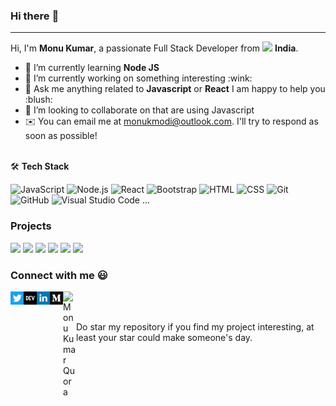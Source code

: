### Hi there :wave:
---
<!--<a href="https://twitter.com/monukmodi">
  <img align="left" alt="Monu's Twitter | Twitter" width="22px" src="https://raw.githubusercontent.com/peterthehan/peterthehan/master/assets/twitter.svg" />
</a>
<a href="https://www.linkedin.com/in/monukmodi/">
  <img align="left" alt="Monu's LinkedIN" width="22px" src="https://raw.githubusercontent.com/peterthehan/peterthehan/master/assets/linkedin.svg" />
</a> -->

<p>Hi, I'm <b>Monu Kumar</b>, a passionate Full Stack Developer from <img src="https://img-premium.flaticon.com/png/512/197/197419.png?token=exp=1621020207~hmac=7236779c05c0b2ad3aa012f374c19962" width="15" > <b>India</b>. 
  <br />
  <ul>
    <li>🌱 I’m currently learning <b>Node JS </b></li>
    <li>🔭 I’m currently working on something interesting :wink:</li>
    <li>💬 Ask me anything related to <b>Javascript</b> or <b>React</b> I am happy to help you :blush: </li>
    <li>👯 I’m looking to collaborate on 
    that are using Javascript </li>
    <li>✉️  You can email me at <a href="mailto:monukmodi@outlook.com">monukmodi@outlook.com</a>. I'll try to respond as soon as possible!</li>
    </ul>
   <br />
  🛠 <b>Tech Stack</b>
  

![JavaScript](https://img.shields.io/badge/-JavaScript-05122A?style=flat&logo=javascript)
![Node.js](https://img.shields.io/badge/-Node.js-000?&logo=node.js)
![React](https://img.shields.io/badge/-React-000?&logo=React)
![Bootstrap](https://img.shields.io/badge/-Bootstrap-05122A?style=flat&logo=bootstrap&logoColor=563D7C)
![HTML](https://img.shields.io/badge/-HTML-05122A?style=flat&logo=HTML5)
![CSS](https://img.shields.io/badge/-CSS-05122A?style=flat&logo=CSS3&logoColor=1572B6)
![Git](https://img.shields.io/badge/-Git-05122A?style=flat&logo=git)
![GitHub](https://img.shields.io/badge/-GitHub-05122A?style=flat&logo=github)
![Visual Studio Code](https://img.shields.io/badge/-Visual%20Studio%20Code-05122A?style=flat&logo=visual-studio-code&logoColor=007ACC)
 ...
 
 ### Projects
 [![](https://img.shields.io/badge/-🦠%20COVID‑19%20Dashboard-000)](https://corona-19-details.herokuapp.com/)
 [![](https://img.shields.io/badge/-%20React%20Terminal-000)](https://react-terminal-two.vercel.app/)
 [![](https://img.shields.io/badge/-%20Exercise%20App-000)](https://exercise-app-monukmodi.vercel.app/)
 [![](https://img.shields.io/badge/-%Crypto%20Price-000)](https://monukmodi.github.io/CrypSea/)
 [![](https://img.shields.io/badge/-%20Carson%20Construction-000)](https://carson-construction.vercel.app/)
 [![](https://img.shields.io/badge/-%20Shopping%20Cart-000)](https://monukmodi.github.io/shopping-Cart/)



 
### Connect with me :smiley:
<a href="https://twitter.com/monukmodi">
  <img align="left" alt="Monu Kumar Twitter" width="21px" src="https://raw.githubusercontent.com/edent/SuperTinyIcons/099dc12b59179d07d534069bc8551718f786d91a/images/svg/twitter.svg" />
</a>
<a href="https://dev.to/monukmodi">
  <img align="left" alt="Monu Kumar DEV" width="21px" src="https://raw.githubusercontent.com/edent/SuperTinyIcons/099dc12b59179d07d534069bc8551718f786d91a/images/svg/dev_to.svg" />
</a>
<a href="https://www.linkedin.com/in/monukmodi/">
  <img align="left" alt="Monu Kumar Linkdin" width="21px" src="https://raw.githubusercontent.com/edent/SuperTinyIcons/099dc12b59179d07d534069bc8551718f786d91a/images/svg/linkedin.svg" />
</a>
<a href="https://medium.com/@monukmodi">
  <img align="left" alt="Monu Kumar Medium" width="21px" src="https://raw.githubusercontent.com/edent/SuperTinyIcons/099dc12b59179d07d534069bc8551718f786d91a/images/svg/medium.svg" />
</a>
<a href="https://www.quora.com/profile/Monu-Kumar-16">
  <img align="left" alt="Monu Kumar Quora" width="21px" src="https://raw.githubusercontent.com/FortAwesome/Font-Awesome/1147d199a35293b391152ee85e2d30988439157f/svgs/brands/quora.svg" />
</a><br/><br/>
 
Do star my repository if you find my project interesting, at least your star could make someone's day.
<!--
**monukmodi/monukmodi** is a ✨ _special_ ✨ repository because its `README.md` (this file) appears on your GitHub profile.

Here are some ideas to get you started:

- 🔭 I’m currently working on ...
- 🌱 I’m currently learning ...
- 👯 I’m looking to collaborate on ...
- 🤔 I’m looking for help with ...
- 💬 Ask me about ...
- 📫 How to reach me: ...
- 😄 Pronouns: ...
- ⚡ Fun fact: ...
-->
